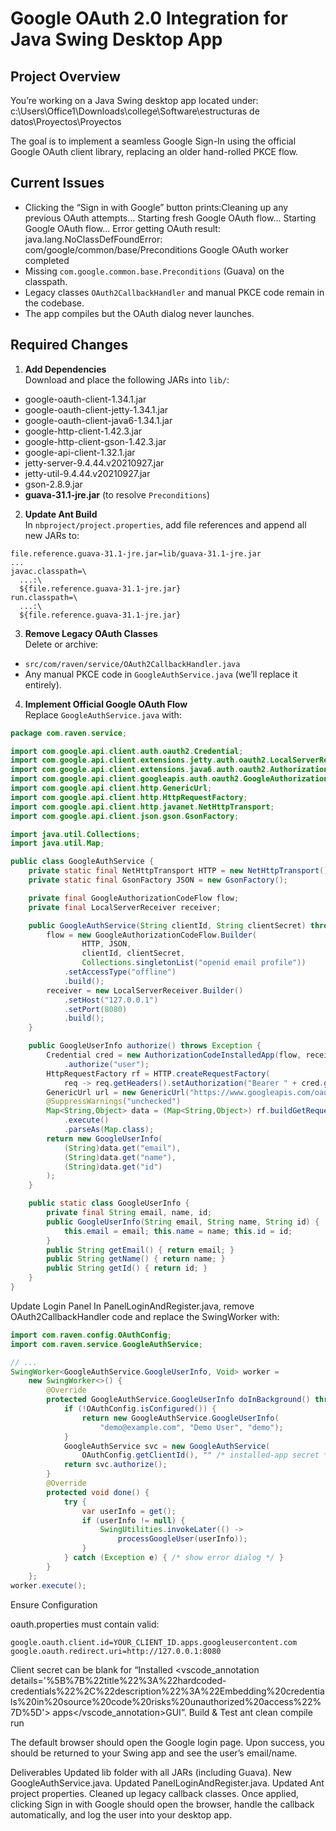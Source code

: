 # Google OAuth 2.0 Integration for Java Swing Desktop App

## Project Overview

You’re working on a Java Swing desktop app located under:
c:\Users\Office1\Downloads\college\Software\estructuras de datos\Proyectos\Proyectos

The goal is to implement a seamless Google Sign-In using the official Google OAuth client library, replacing an older hand-rolled PKCE flow.

## Current Issues

- Clicking the “Sign in with Google” button prints:Cleaning up any previous OAuth attempts... Starting fresh Google OAuth flow... Starting Google OAuth flow... Error getting OAuth result: java.lang.NoClassDefFoundError: com/google/common/base/Preconditions Google OAuth worker completed
- Missing `com.google.common.base.Preconditions` (Guava) on the classpath.
- Legacy classes `OAuth2CallbackHandler` and manual PKCE code remain in the codebase.
- The app compiles but the OAuth dialog never launches.

## Required Changes

1. **Add Dependencies**  
 Download and place the following JARs into `lib/`:
 - google-oauth-client-1.34.1.jar  
 - google-oauth-client-jetty-1.34.1.jar  
 - google-oauth-client-java6-1.34.1.jar  
 - google-http-client-1.42.3.jar  
 - google-http-client-gson-1.42.3.jar  
 - google-api-client-1.32.1.jar  
 - jetty-server-9.4.44.v20210927.jar  
 - jetty-util-9.4.44.v20210927.jar  
 - gson-2.8.9.jar  
 - **guava-31.1-jre.jar** (to resolve `Preconditions`)

2. **Update Ant Build**  
 In `nbproject/project.properties`, add file references and append all new JARs to:
 ```properties
 file.reference.guava-31.1-jre.jar=lib/guava-31.1-jre.jar
 ...
 javac.classpath=\
   ...:\
   ${file.reference.guava-31.1-jre.jar}
 run.classpath=\
   ...:\
   ${file.reference.guava-31.1-jre.jar}
 ```

3. **Remove Legacy OAuth Classes**  
 Delete or archive:
 - `src/com/raven/service/OAuth2CallbackHandler.java`
 - Any manual PKCE code in `GoogleAuthService.java` (we’ll replace it entirely).

4. **Implement Official Google OAuth Flow**  
 Replace `GoogleAuthService.java` with:
 
```java
package com.raven.service;

import com.google.api.client.auth.oauth2.Credential;
import com.google.api.client.extensions.jetty.auth.oauth2.LocalServerReceiver;
import com.google.api.client.extensions.java6.auth.oauth2.AuthorizationCodeInstalledApp;
import com.google.api.client.googleapis.auth.oauth2.GoogleAuthorizationCodeFlow;
import com.google.api.client.http.GenericUrl;
import com.google.api.client.http.HttpRequestFactory;
import com.google.api.client.http.javanet.NetHttpTransport;
import com.google.api.client.json.gson.GsonFactory;

import java.util.Collections;
import java.util.Map;

public class GoogleAuthService {
    private static final NetHttpTransport HTTP = new NetHttpTransport();
    private static final GsonFactory JSON = new GsonFactory();

    private final GoogleAuthorizationCodeFlow flow;
    private final LocalServerReceiver receiver;

    public GoogleAuthService(String clientId, String clientSecret) throws Exception {
        flow = new GoogleAuthorizationCodeFlow.Builder(
                HTTP, JSON,
                clientId, clientSecret,
                Collections.singletonList("openid email profile"))
            .setAccessType("offline")
            .build();
        receiver = new LocalServerReceiver.Builder()
            .setHost("127.0.0.1")
            .setPort(8080)
            .build();
    }

    public GoogleUserInfo authorize() throws Exception {
        Credential cred = new AuthorizationCodeInstalledApp(flow, receiver)
            .authorize("user");
        HttpRequestFactory rf = HTTP.createRequestFactory(
            req -> req.getHeaders().setAuthorization("Bearer " + cred.getAccessToken()));
        GenericUrl url = new GenericUrl("https://www.googleapis.com/oauth2/v2/userinfo");
        @SuppressWarnings("unchecked")
        Map<String,Object> data = (Map<String,Object>) rf.buildGetRequest(url)
            .execute()
            .parseAs(Map.class);
        return new GoogleUserInfo(
            (String)data.get("email"),
            (String)data.get("name"),
            (String)data.get("id")
        );
    }

    public static class GoogleUserInfo {
        private final String email, name, id;
        public GoogleUserInfo(String email, String name, String id) {
            this.email = email; this.name = name; this.id = id;
        }
        public String getEmail() { return email; }
        public String getName() { return name; }
        public String getId() { return id; }
    }
}
```


Update Login Panel
In PanelLoginAndRegister.java, remove OAuth2CallbackHandler code and replace the SwingWorker with:
```java
import com.raven.config.OAuthConfig;
import com.raven.service.GoogleAuthService;

// ...
SwingWorker<GoogleAuthService.GoogleUserInfo, Void> worker =
    new SwingWorker<>() {
        @Override
        protected GoogleAuthService.GoogleUserInfo doInBackground() throws Exception {
            if (!OAuthConfig.isConfigured()) {
                return new GoogleAuthService.GoogleUserInfo(
                    "demo@example.com", "Demo User", "demo");
            }
            GoogleAuthService svc = new GoogleAuthService(
                OAuthConfig.getClientId(), "" /* installed-app secret */);
            return svc.authorize();
        }
        @Override
        protected void done() {
            try {
                var userInfo = get();
                if (userInfo != null) {
                    SwingUtilities.invokeLater(() ->
                        processGoogleUser(userInfo));
                }
            } catch (Exception e) { /* show error dialog */ }
        }
    };
worker.execute();
```

Ensure Configuration

oauth.properties must contain valid:
````
google.oauth.client.id=YOUR_CLIENT_ID.apps.googleusercontent.com
google.oauth.redirect.uri=http://127.0.0.1:8080
````

Client secret can be blank for “Installed <vscode_annotation details='%5B%7B%22title%22%3A%22hardcoded-credentials%22%2C%22description%22%3A%22Embedding%20credentials%20in%20source%20code%20risks%20unauthorized%20access%22%7D%5D'> apps</vscode_annotation>GUI”.
Build & Test
ant clean compile run

The default browser should open the Google login page.
Upon success, you should be returned to your Swing app and see the user’s email/name.

Deliverables
Updated lib folder with all JARs (including Guava).
New GoogleAuthService.java.
Updated PanelLoginAndRegister.java.
Updated Ant project properties.
Cleaned up legacy callback classes.
Once applied, clicking Sign in with Google should open the browser, handle the callback automatically, and log the user into your desktop app.